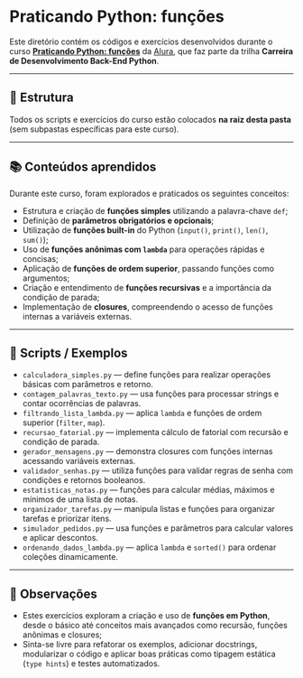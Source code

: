 # Praticando Python: funções

Este diretório contém os códigos e exercícios desenvolvidos durante o curso **[Praticando Python: funções](https://cursos.alura.com.br/course/praticando-python-funcoes)** da [Alura](https://www.alura.com.br/), que faz parte da trilha **Carreira de Desenvolvimento Back-End Python**.

---

## 📂 Estrutura
Todos os scripts e exercícios do curso estão colocados **na raiz desta pasta** (sem subpastas específicas para este curso).

---

## 📚 Conteúdos aprendidos
Durante este curso, foram explorados e praticados os seguintes conceitos:

- Estrutura e criação de **funções simples** utilizando a palavra-chave `def`;  
- Definição de **parâmetros obrigatórios e opcionais**;  
- Utilização de **funções built-in** do Python (`input()`, `print()`, `len()`, `sum()`);  
- Uso de **funções anônimas com `lambda`** para operações rápidas e concisas;  
- Aplicação de **funções de ordem superior**, passando funções como argumentos;  
- Criação e entendimento de **funções recursivas** e a importância da condição de parada;  
- Implementação de **closures**, compreendendo o acesso de funções internas a variáveis externas.

---

## 🚀 Scripts / Exemplos
- `calculadora_simples.py` — define funções para realizar operações básicas com parâmetros e retorno.  
- `contagem_palavras_texto.py` — usa funções para processar strings e contar ocorrências de palavras.  
- `filtrando_lista_lambda.py` — aplica `lambda` e funções de ordem superior (`filter`, `map`).  
- `recursao_fatorial.py` — implementa cálculo de fatorial com recursão e condição de parada.  
- `gerador_mensagens.py` — demonstra closures com funções internas acessando variáveis externas.  
- `validador_senhas.py` — utiliza funções para validar regras de senha com condições e retornos booleanos.  
- `estatisticas_notas.py` — funções para calcular médias, máximos e mínimos de uma lista de notas.  
- `organizador_tarefas.py` — manipula listas e funções para organizar tarefas e priorizar itens.  
- `simulador_pedidos.py` — usa funções e parâmetros para calcular valores e aplicar descontos.  
- `ordenando_dados_lambda.py` — aplica `lambda` e `sorted()` para ordenar coleções dinamicamente.  

---

## 📝 Observações
- Estes exercícios exploram a criação e uso de **funções em Python**, desde o básico até conceitos mais avançados como recursão, funções anônimas e closures;  
- Sinta-se livre para refatorar os exemplos, adicionar docstrings, modularizar o código e aplicar boas práticas como tipagem estática (`type hints`) e testes automatizados.

